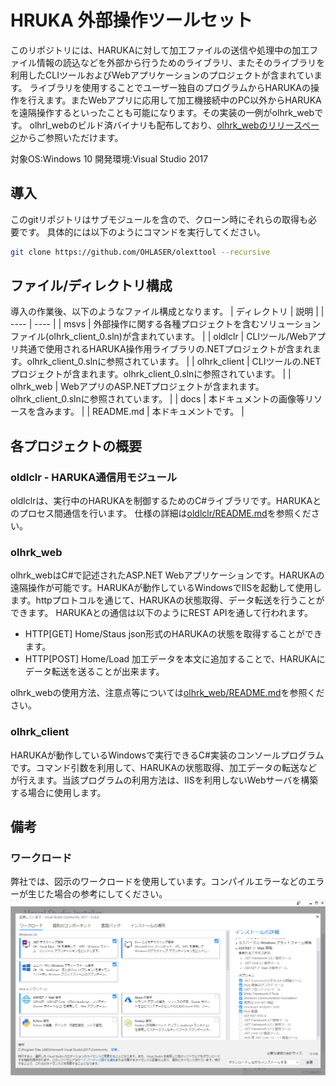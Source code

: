 # HRUKA 外部操作ツールセット
このリポジトリには、HARUKAに対して加工ファイルの送信や処理中の加工ファイル情報の読込などを外部から行うためのライブラリ、またそのライブラリを利用したCLIツールおよびWebアプリケーションのプロジェクトが含まれています。
ライブラリを使用することでユーザー独自のプログラムからHARUKAの操作を行えます。またWebアプリに応用して加工機接続中のPC以外からHARUKAを遠隔操作するといったことも可能になります。その実装の一例がolhrk_webです。
olhrl_webのビルド済バイナリも配布しており、[olhrk_webのリリースページ](https://github.com/OHLASER/olhrk_web/releases)からご参照いただけます。

対象OS:Windows 10
開発環境:Visual Studio 2017

## 導入
このgitリポジトリはサブモジュールを含ので、クローン時にそれらの取得も必要です。
具体的には以下のようにコマンドを実行してください。
```sh
git clone https://github.com/OHLASER/olexttool --recursive
```

## ファイル/ディレクトリ構成
導入の作業後、以下のようなファイル構成となります。
|  ディレクトリ  |  説明  |
| ---- | ---- |
|  msvs  |  外部操作に関する各種プロジェクトを含むソリューションファイル(olhrk_client_0.sln)が含まれています。  |
|  oldlclr  |  CLIツール/Webアプリ共通で使用されるHARUKA操作用ライブラリの.NETプロジェクトが含まれます。olhrk_client_0.slnに参照されています。  |
|  olhrk_client  |  CLIツールの.NETプロジェクトが含まれます。olhrk_client_0.slnに参照されています。  |
|  olhrk_web  |  WebアプリのASP.NETプロジェクトが含まれます。olhrk_client_0.slnに参照されています。  |
|  docs  |  本ドキュメントの画像等リソースを含みます。  |
|  README.md  |  本ドキュメントです。  |

## 各プロジェクトの概要
### oldlclr - HARUKA通信用モジュール
oldlclrは、実行中のHARUKAを制御するためのC#ライブラリです。HARUKAとのプロセス間通信を行います。
仕様の詳細は[oldlclr/README.md](https://github.com/OHLASER/oldlclr)を参照ください。

### olhrk_web
olhrk_webはC#で記述されたASP.NET Webアプリケーションです。HARUKAの遠隔操作が可能です。HARUKAが動作しているWindowsでIISを起動して使用します。httpプロトコルを通じて、HARUKAの状態取得、データ転送を行うことができます。
HARUKAとの通信は以下のようにREST APIを通して行われます。
* HTTP[GET] Home/Staus 
 json形式のHARUKAの状態を取得することができます。
* HTTP[POST] Home/Load 
 加工データを本文に追加することで、HARUKAにデータ転送を送ることが出来ます。
 

olhrk_webの使用方法、注意点等については[olhrk_web/README.md](http://github.com/OHLASER/olhrk_web)を参照ください。

### olhrk_client
HARUKAが動作しているWindowsで実行できるC#実装のコンソールプログラムです。コマンド引数を利用して、HARUKAの状態取得、加工データの転送などが行えます。当該プログラムの利用方法は、IISを利用しないWebサーバを構築する場合に使用します。

## 備考

### ワークロード
弊社では、図示のワークロードを使用しています。コンパイルエラーなどのエラーが生じた場合の参考にしてください。
![workload](docs/workload00.PNG)

